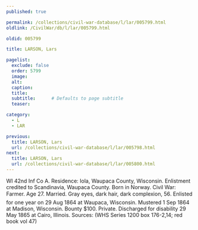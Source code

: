 ```yaml
---
published: true

permalink: /collections/civil-war-database/l/lar/005799.html
oldlink: /CivilWar/db/l/lar/005799.html

oldid: 005799

title: LARSON, Lars

pagelist:
  exclude: false
  order: 5799
  image: 
  alt:
  caption:
  title:
  subtitle:      # Defaults to page subtitle
  teaser:

category: 
  - L 
  - LAR

previous:
  title: LARSON, Lars
  url: /collections/civil-war-database/l/lar/005798.html  
next:
  title: LARSON, Lars
  url: /collections/civil-war-database/l/lar/005800.html   
---
```

WI 42nd Inf Co A. Residence: Iola, Waupaca County, Wisconsin. Enlistment credited to Scandinavia, Waupaca County. Born in Norway. Civil War: Farmer. Age 27. Married. Gray eyes, dark hair, dark complexion, 5&#146;6&#148;. Enlisted for one year on 29 Aug 1864 at Waupaca, Wisconsin. Mustered 1 Sep 1864 at Madison, Wisconsin. Bounty $100. Private. Discharged for disability 29 May 1865 at Cairo, Illinois. Sources: (WHS Series 1200 box 176-2,14; red book vol 47)